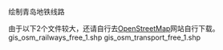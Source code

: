 绘制青岛地铁线路

由于以下2个文件较大，还请自行去[OpenStreetMap](https://download.geofabrik.de/asia/china.html)网站自行下载。
gis_osm_railways_free_1.shp
gis_osm_transport_free_1.shp
